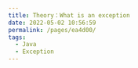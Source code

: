 ```yaml
---
title: Theory：What is an exception
date: 2022-05-02 10:56:59
permalink: /pages/ea4d00/
tags:
  - Java
  - Exception
---
```

